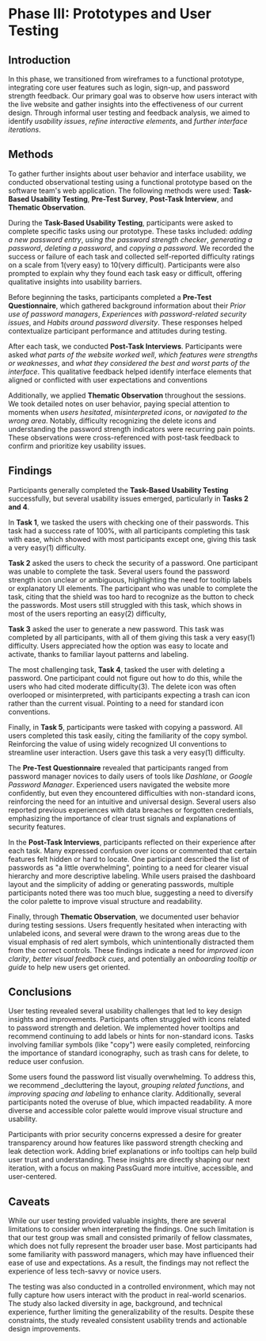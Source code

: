 # Phase III: Prototypes and User Testing

## Introduction

In this phase, we transitioned from wireframes to a functional prototype, integrating core user features such as login, sign-up, and password strength feedback. Our primary goal was to observe how users interact with the live website and gather insights into the effectiveness of our current design. Through informal user testing and feedback analysis, we aimed to identify _usability issues_, _refine interactive elements_, and _further interface iterations_.

## Methods

To gather further insights about user behavior and interface usability, we conducted observational testing using a functional prototype based on the software team's web application. The following methods were used: **Task-Based Usability Testing**, **Pre-Test Survey**, **Post-Task Interview**, and **Thematic Observation**.

  During the **Task-Based Usability Testing**, participants were asked to complete specific tasks using our prototype. These tasks included: _adding a new password entry_, _using the password strength checker_, _generating a password_, _deleting a password_, and _copying a password_. We recorded the success or failure of each task and collected self-reported difficulty ratings on a scale from 1(very easy) to 10(very difficult). Participants were also prompted to explain why they found each task easy or difficult, offering qualitative insights into usability barriers.

Before beginning the tasks, participants completed a **Pre-Test Questionnaire**, which gathered background information about their _Prior use of password managers_, _Experiences with password-related security issues_, and _Habits around password diversity_. These responses helped contextualize participant performance and attitudes during testing.

  After each task, we conducted **Post-Task Interviews**. Participants were asked _what parts of the website worked well_, _which features were strengths or weaknesses_, and _what they considered the best and worst parts of the interface_. This qualitative feedback helped identify interface elements that aligned or conflicted with user expectations and conventions

  Additionally, we applied **Thematic Observation** throughout the sessions. We took detailed notes on user behavior, paying special attention to moments when _users hesitated_, _misinterpreted icons_, or _navigated to the wrong area_. Notably, difficulty recognizing the delete icons and understanding the password strength indicators were recurring pain points. These observations were cross-referenced with post-task feedback to confirm and prioritize key usability issues.
  
## Findings

Participants generally completed the **Task-Based Usability Testing** successfully, but several usability issues emerged, particularly in **Tasks 2 and 4**. 

In **Task 1**, we tasked the users with checking one of their passwords. This task had a success rate of 100%, with all participants completing this task with ease, which showed with most participants except one, giving this task a very easy(1) difficulty.

**Task 2** asked the users to check the security of a password. One participant was unable to complete the task. Several users found the password strength icon unclear or ambiguous, highlighting the need for tooltip labels or explanatory UI elements. The participant who was unable to complete the task, citing that the shield was too hard to recognize as the button to check the passwords. Most users still struggled with this task, which shows in most of the users reporting an easy(2) difficulty,

**Task 3** asked the user to generate a new password. This task was completed by all participants, with all of them giving this task a very easy(1) difficulty. Users appreciated how the option was easy to locate and activate, thanks to familiar layout patterns and labeling.

The most challenging task, **Task 4**, tasked the user with deleting a password. One participant could not figure out how to do this, while the users who had cited moderate difficulty(3). The delete icon was often overlooped or misinterpreted, with participants expecting a trash can icon rather than the current visual. Pointing to a need for standard icon conventions.

Finally, in **Task 5**, participants were tasked with copying a password. All users completed this task easily, citing the familiarity of the copy symbol. Reinforcing the value of using widely recognized UI conventions to streamline user interaction. Users gave this task a very easy(1) difficulty.

The **Pre-Test Questionnaire** revealed that participants ranged from password manager novices to daily users of tools like _Dashlane_, or _Google Password Manager_. Experienced users navigated the website more confidently, but even they encountered difficulties with non-standard icons, reinforcing the need for an intuitive and universal design. Several users also reported previous experiences with data breaches or forgotten credentials, emphasizing the importance of clear trust signals and explanations of security features.

In the **Post-Task Interviews**, participants reflected on their experience after each task. Many expressed confusion over icons or commented that certain features felt hidden or hard to locate. One participant described the list of passwords as "a little overwhelming", pointing to a need for clearer visual hierarchy and more descriptive labeling. While users praised the dashboard layout and the simplicity of adding or generating passwords, multiple participants noted there was too much blue, suggesting a need to diversify the color palette to improve visual structure and readability.

Finally, through **Thematic Observation**, we documented user behavior during testing sessions. Users frequently hesitated when interacting with unlabeled icons, and several were drawn to the wrong areas due to the visual emphasis of red alert symbols, which unintentionally distracted them from the correct controls. These findings indicate a need for _improved icon clarity_, _better visual feedback cues_, and potentially an _onboarding tooltip or guide_ to help new users get oriented.

## Conclusions

User testing revealed several usability challenges that led to key design insights and improvements. Participants often struggled with icons related to password strength and deletion. We implemented hover tooltips and recommend continuing to add labels or hints for non-standard icons. Tasks involving familiar symbols (like "copy") were easily completed, reinforcing the importance of standard iconography, such as trash cans for delete, to reduce user confusion.

Some users found the password list visually overwhelming. To address this, we recommend _decluttering the layout, _grouping related functions_, and _improving spacing and labeling_ to enhance clarity. Additionally, several participants noted the overuse of blue, which impacted readability. A more diverse and accessible color palette would improve visual structure and usability.

Participants with prior security concerns expressed a desire for greater transparency around how features like password strength checking and leak detection work. Adding brief explanations or info tooltips can help build user trust and understanding. These insights are directly shaping our next iteration, with a focus on making PassGuard more intuitive, accessible, and user-centered.

## Caveats

While our user testing provided valuable insights, there are several limitations to consider when interpreting the findings. One such limitation is that our test group was small and consisted primarily of fellow classmates, which does not fully represent the broader user base. Most participants had some familiarity with password managers, which may have influenced their ease of use and expectations. As a result, the findings may not reflect the experience of less tech-savvy or novice users. 

The testing was also conducted in a controlled environment, which may not fully capture how users interact with the product in real-world scenarios. The study also lacked diversity in age, background, and technical experience, further limiting the generalizability of the results. Despite these constraints, the study revealed consistent usability trends and actionable design improvements. 
